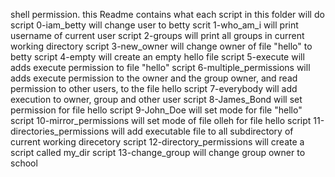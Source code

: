 shell permission. this Readme contains what each script in this folder will do
script 0-iam_betty will change user to betty
scrit 1-who_am_i will print username of current user
script 2-groups will print all groups in current working directory
script 3-new_owner will change owner of file "hello" to betty
script 4-empty  will create an empty hello file
script 5-execute will adds execute permission to file "hello"
script 6-multiple_permissions will adds execute permission to the owner and the group owner, and read permission to other users, to the file hello
script 7-everybody will add execution to owner, group and other user
script 8-James_Bond will set permission for file hello
script 9-John_Doe will set mode for file "hello"
script 10-mirror_permissions will set mode of file olleh for file hello
script 11-directories_permissions will add executable file to all subdirectory of current working direcetory
script 12-directory_permissions will create a script called my_dir
script 13-change_group will change group owner to school
